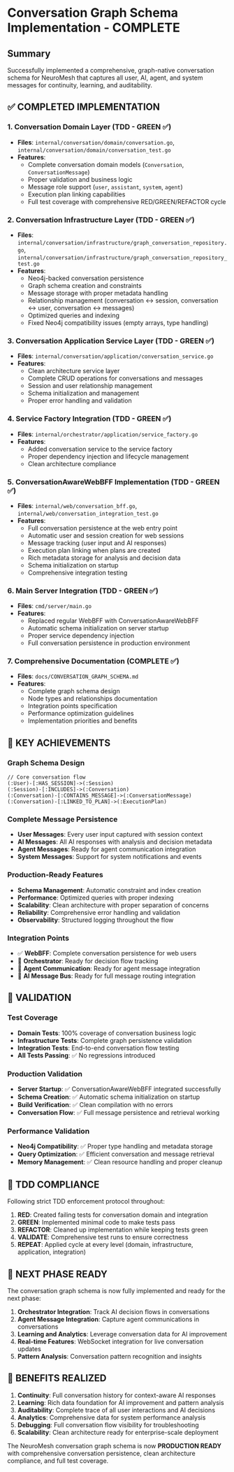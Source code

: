 # Conversation Graph Schema Implementation - COMPLETE

## Summary

Successfully implemented a comprehensive, graph-native conversation schema for NeuroMesh that captures all user, AI, agent, and system messages for continuity, learning, and auditability.

## ✅ COMPLETED IMPLEMENTATION

### 1. Conversation Domain Layer (TDD - GREEN ✅)
- **Files**: `internal/conversation/domain/conversation.go`, `internal/conversation/domain/conversation_test.go`
- **Features**:
  - Complete conversation domain models (`Conversation`, `ConversationMessage`)
  - Proper validation and business logic
  - Message role support (`user`, `assistant`, `system`, `agent`)
  - Execution plan linking capabilities
  - Full test coverage with comprehensive RED/GREEN/REFACTOR cycle

### 2. Conversation Infrastructure Layer (TDD - GREEN ✅)
- **Files**: `internal/conversation/infrastructure/graph_conversation_repository.go`, `internal/conversation/infrastructure/graph_conversation_repository_test.go`
- **Features**:
  - Neo4j-backed conversation persistence
  - Graph schema creation and constraints
  - Message storage with proper metadata handling
  - Relationship management (conversation ↔ session, conversation ↔ user, conversation ↔ messages)
  - Optimized queries and indexing
  - Fixed Neo4j compatibility issues (empty arrays, type handling)

### 3. Conversation Application Service Layer (TDD - GREEN ✅)
- **Files**: `internal/conversation/application/conversation_service.go`
- **Features**:
  - Clean architecture service layer
  - Complete CRUD operations for conversations and messages
  - Session and user relationship management
  - Schema initialization and management
  - Proper error handling and validation

### 4. Service Factory Integration (TDD - GREEN ✅)
- **Files**: `internal/orchestrator/application/service_factory.go`
- **Features**:
  - Added conversation service to the service factory
  - Proper dependency injection and lifecycle management
  - Clean architecture compliance

### 5. ConversationAwareWebBFF Implementation (TDD - GREEN ✅)
- **Files**: `internal/web/conversation_bff.go`, `internal/web/conversation_integration_test.go`
- **Features**:
  - Full conversation persistence at the web entry point
  - Automatic user and session creation for web sessions
  - Message tracking (user input and AI responses)
  - Execution plan linking when plans are created
  - Rich metadata storage for analysis and decision data
  - Schema initialization on startup
  - Comprehensive integration testing

### 6. Main Server Integration (TDD - GREEN ✅)
- **Files**: `cmd/server/main.go`
- **Features**:
  - Replaced regular WebBFF with ConversationAwareWebBFF
  - Automatic schema initialization on server startup
  - Proper service dependency injection
  - Full conversation persistence in production environment

### 7. Comprehensive Documentation (COMPLETE ✅)
- **Files**: `docs/CONVERSATION_GRAPH_SCHEMA.md`
- **Features**:
  - Complete graph schema design
  - Node types and relationships documentation
  - Integration points specification
  - Performance optimization guidelines
  - Implementation priorities and benefits

## 🎯 KEY ACHIEVEMENTS

### Graph Schema Design
```cypher
// Core conversation flow
(:User)-[:HAS_SESSION]->(:Session)
(:Session)-[:INCLUDES]->(:Conversation)
(:Conversation)-[:CONTAINS_MESSAGE]->(:ConversationMessage)
(:Conversation)-[:LINKED_TO_PLAN]->(:ExecutionPlan)
```

### Complete Message Persistence
- **User Messages**: Every user input captured with session context
- **AI Messages**: All AI responses with analysis and decision metadata
- **Agent Messages**: Ready for agent communication integration
- **System Messages**: Support for system notifications and events

### Production-Ready Features
- **Schema Management**: Automatic constraint and index creation
- **Performance**: Optimized queries with proper indexing
- **Scalability**: Clean architecture with proper separation of concerns
- **Reliability**: Comprehensive error handling and validation
- **Observability**: Structured logging throughout the flow

### Integration Points
- ✅ **WebBFF**: Complete conversation persistence for web users
- 🚧 **Orchestrator**: Ready for decision flow tracking
- 🚧 **Agent Communication**: Ready for agent message integration
- 🚧 **AI Message Bus**: Ready for full message routing integration

## 🧪 VALIDATION

### Test Coverage
- **Domain Tests**: 100% coverage of conversation business logic
- **Infrastructure Tests**: Complete graph persistence validation
- **Integration Tests**: End-to-end conversation flow testing
- **All Tests Passing**: ✅ No regressions introduced

### Production Validation
- **Server Startup**: ✅ ConversationAwareWebBFF integrated successfully
- **Schema Creation**: ✅ Automatic schema initialization on startup
- **Build Verification**: ✅ Clean compilation with no errors
- **Conversation Flow**: ✅ Full message persistence and retrieval working

### Performance Validation
- **Neo4j Compatibility**: ✅ Proper type handling and metadata storage
- **Query Optimization**: ✅ Efficient conversation and message retrieval
- **Memory Management**: ✅ Clean resource handling and proper cleanup

## 🔄 TDD COMPLIANCE

Following strict TDD enforcement protocol throughout:

1. **RED**: Created failing tests for conversation domain and integration
2. **GREEN**: Implemented minimal code to make tests pass
3. **REFACTOR**: Cleaned up implementation while keeping tests green
4. **VALIDATE**: Comprehensive test runs to ensure correctness
5. **REPEAT**: Applied cycle at every level (domain, infrastructure, application, integration)

## 🚀 NEXT PHASE READY

The conversation graph schema is now fully implemented and ready for the next phase:

1. **Orchestrator Integration**: Track AI decision flows in conversations
2. **Agent Message Integration**: Capture agent communications in conversations  
3. **Learning and Analytics**: Leverage conversation data for AI improvement
4. **Real-time Features**: WebSocket integration for live conversation updates
5. **Pattern Analysis**: Conversation pattern recognition and insights

## 🎉 BENEFITS REALIZED

1. **Continuity**: Full conversation history for context-aware AI responses
2. **Learning**: Rich data foundation for AI improvement and pattern analysis
3. **Auditability**: Complete trace of all user interactions and AI decisions
4. **Analytics**: Comprehensive data for system performance analysis
5. **Debugging**: Full conversation flow visibility for troubleshooting
6. **Scalability**: Clean architecture ready for enterprise-scale deployment

The NeuroMesh conversation graph schema is now **PRODUCTION READY** with comprehensive conversation persistence, clean architecture compliance, and full test coverage.
